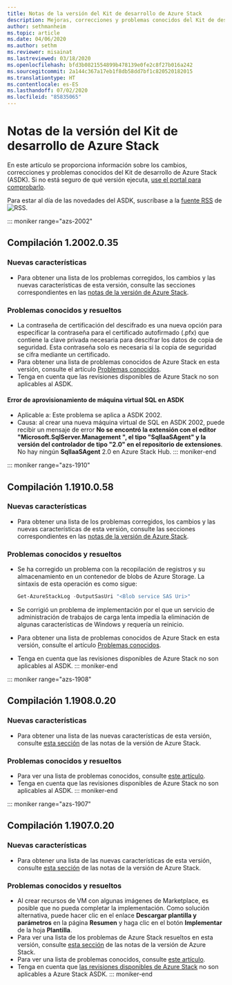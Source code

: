 ```yaml
---
title: Notas de la versión del Kit de desarrollo de Azure Stack
description: Mejoras, correcciones y problemas conocidos del Kit de desarrollo de Azure Stack (ASDK).
author: sethmanheim
ms.topic: article
ms.date: 04/06/2020
ms.author: sethm
ms.reviewer: misainat
ms.lastreviewed: 03/18/2020
ms.openlocfilehash: bfd3b0821554899b478139e0fe2c8f27b016a242
ms.sourcegitcommit: 2a144c367a17eb1f8db58dd7bf1c820520182015
ms.translationtype: HT
ms.contentlocale: es-ES
ms.lasthandoff: 07/02/2020
ms.locfileid: "85835065"
---
```

# <a name="asdk-release-notes"></a>Notas de la versión del Kit de desarrollo de Azure Stack

En este artículo se proporciona información sobre los cambios, correcciones y problemas conocidos del Kit de desarrollo de Azure Stack (ASDK). Si no está seguro de qué versión ejecuta, [use el portal para comprobarlo](../operator/azure-stack-updates.md).

Para estar al día de las novedades del ASDK, suscríbase a la [fuente RSS](https://docs.microsoft.com/api/search/rss?search=ASDK+release+notes&locale=en-us#) de ![RSS](./media/asdk-release-notes/feed-icon-14x14.png).

::: moniker range="azs-2002"
## <a name="build-12002035"></a>Compilación 1.2002.0.35

### <a name="new-features"></a>Nuevas características

- Para obtener una lista de los problemas corregidos, los cambios y las nuevas características de esta versión, consulte las secciones correspondientes en las [notas de la versión de Azure Stack](../operator/release-notes.md).

### <a name="fixed-and-known-issues"></a>Problemas conocidos y resueltos

- La contraseña de certificación del descifrado es una nueva opción para especificar la contraseña para el certificado autofirmado (.pfx) que contiene la clave privada necesaria para descifrar los datos de copia de seguridad. Esta contraseña solo es necesaria si la copia de seguridad se cifra mediante un certificado.
- Para obtener una lista de problemas conocidos de Azure Stack en esta versión, consulte el artículo [Problemas conocidos](../operator/known-issues.md).
- Tenga en cuenta que las revisiones disponibles de Azure Stack no son aplicables al ASDK.

#### <a name="sql-vm-provision-fails-in-asdk"></a>Error de aprovisionamiento de máquina virtual SQL en ASDK

- Aplicable a: Este problema se aplica a ASDK 2002.
- Causa: al crear una nueva máquina virtual de SQL en ASDK 2002, puede recibir un mensaje de error **No se encontró la extensión con el editor "Microsoft.SqlServer.Management ", el tipo "SqlIaaSAgent" y la versión del controlador de tipo "2.0" en el repositorio de extensiones**. No hay ningún **SqlIaaSAgent** 2.0 en Azure Stack Hub.
::: moniker-end

::: moniker range="azs-1910"
## <a name="build-11910058"></a>Compilación 1.1910.0.58

### <a name="new-features"></a>Nuevas características

- Para obtener una lista de los problemas corregidos, los cambios y las nuevas características de esta versión, consulte las secciones correspondientes en las [notas de la versión de Azure Stack](../operator/release-notes.md).

### <a name="fixed-and-known-issues"></a>Problemas conocidos y resueltos

- Se ha corregido un problema con la recopilación de registros y su almacenamiento en un contenedor de blobs de Azure Storage. La sintaxis de esta operación es como sigue:

  ```powershell
  Get-AzureStackLog -OutputSasUri "<Blob service SAS Uri>"
  ``` 

- Se corrigió un problema de implementación por el que un servicio de administración de trabajos de carga lenta impedía la eliminación de algunas características de Windows y requería un reinicio.
- Para obtener una lista de problemas conocidos de Azure Stack en esta versión, consulte el artículo [Problemas conocidos](../operator/known-issues.md).
- Tenga en cuenta que las revisiones disponibles de Azure Stack no son aplicables al ASDK.
::: moniker-end

::: moniker range="azs-1908"
  
## <a name="build-11908020"></a>Compilación 1.1908.0.20

### <a name="new-features"></a>Nuevas características

- Para obtener una lista de las nuevas características de esta versión, consulte [esta sección](/azure-stack/operator/release-notes?view=azs-1908#whats-new-2) de las notas de la versión de Azure Stack.

<!-- ### Changes -->

### <a name="fixed-and-known-issues"></a>Problemas conocidos y resueltos

<!-- - For a list of Azure Stack issues fixed in this release, see [this section](/azure-stack/operator/release-notes?view=azs-1908#fixes-1) of the Azure Stack release notes. -->
- Para ver una lista de problemas conocidos, consulte [este artículo](/azure-stack/operator/known-issues?view=azs-1908).
- Tenga en cuenta que las revisiones disponibles de Azure Stack no son aplicables al ASDK.
::: moniker-end

::: moniker range="azs-1907"
## <a name="build-11907020"></a>Compilación 1.1907.0.20

### <a name="new-features"></a>Nuevas características

- Para obtener una lista de las nuevas características de esta versión, consulte [esta sección](/azure-stack/operator/release-notes?view=azs-1907#whats-in-this-update) de las notas de la versión de Azure Stack.

<!-- ### Changes -->

### <a name="fixed-and-known-issues"></a>Problemas conocidos y resueltos

- Al crear recursos de VM con algunas imágenes de Marketplace, es posible que no pueda completar la implementación. Como solución alternativa, puede hacer clic en el enlace **Descargar plantilla y parámetros** en la página **Resumen** y haga clic en el botón **Implementar** de la hoja **Plantilla**.
- Para ver una lista de los problemas de Azure Stack resueltos en esta versión, consulte [esta sección](/azure-stack/operator/release-notes?view=azs-1907#fixes-3) de las notas de la versión de Azure Stack.
- Para ver una lista de problemas conocidos, consulte [este artículo](/azure-stack/operator/known-issues?view=azs-1907).
- Tenga en cuenta que [las revisiones disponibles de Azure Stack](/azure-stack/operator/release-notes?view=azs-1907#hotfixes-3) no son aplicables a Azure Stack ASDK.
::: moniker-end
